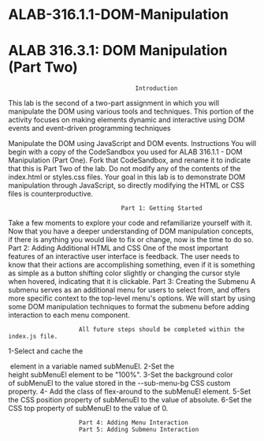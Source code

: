 # ALAB-316.1.1-DOM-Manipulation
# ALAB 316.3.1: DOM Manipulation (Part Two)
                                        Introduction
This lab is the second of a two-part assignment in which you will manipulate the DOM using various tools and techniques. This portion of the activity focuses on making elements dynamic and interactive using DOM events and event-driven programming techniques

Manipulate the DOM using JavaScript and DOM events.
                                        Instructions
You will begin with a copy of the CodeSandbox you used for ALAB 316.1.1 - DOM Manipulation (Part One). Fork that CodeSandbox, and rename it to indicate that this is Part Two of the lab.
Do not modify any of the contents of the index.html or styles.css files. Your goal in this lab is to demonstrate DOM manipulation through JavaScript, so directly modifying the HTML or CSS files is counterproductive.

                                    Part 1: Getting Started
Take a few moments to explore your code and refamiliarize yourself with it. Now that you have a deeper understanding of DOM manipulation concepts, if there is anything you would like to fix or change, now is the time to do so.
                                    Part 2: Adding Additional HTML and CSS
One of the most important features of an interactive user interface is feedback. The user needs to know that their actions are accomplishing something, even if it is something as simple as a button shifting color slightly or changing the cursor style when hovered, indicating that it is clickable.
                                    Part 3: Creating the Submenu
A submenu serves as an additional menu for users to select from, and offers more specific context to the top-level menu's options. We will start by using some DOM manipulation techniques to format the submenu before adding interaction to each menu component.

                        All future steps should be completed within the index.js file.
1-Select and cache the <nav id="sub-menu"> element in a variable named subMenuEl.
2-Set the height subMenuEl element to be "100%".
3-Set the background color of subMenuEl to the value stored in the --sub-menu-bg CSS custom property.
4- Add the class of flex-around to the subMenuEl element.
5-Set the CSS position property of subMenuEl to the value of absolute.
6-Set the CSS top property of subMenuEl to the value of 0.

                        Part 4: Adding Menu Interaction
                        Part 5: Adding Submenu Interaction


